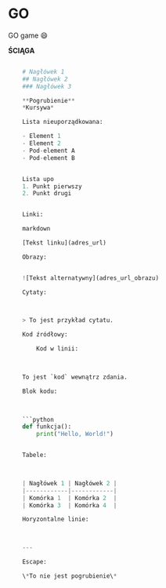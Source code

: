 # GO
GO game :smile:







**ŚCIĄGA**

```python

    # Nagłówek 1
    ## Nagłówek 2
    ### Nagłówek 3

    **Pogrubienie**
    *Kursywa*

    Lista nieuporządkowana:

    - Element 1
    - Element 2
    - Pod-element A
    - Pod-element B


    Lista upo
    1. Punkt pierwszy
    2. Punkt drugi


    Linki:

    markdown

    [Tekst linku](adres_url)

    Obrazy:


    ![Tekst alternatywny](adres_url_obrazu)

    Cytaty:

    

    > To jest przykład cytatu.

    Kod źródłowy:

        Kod w linii:

        

    To jest `kod` wewnątrz zdania.

    Blok kodu:

    

    ```python
    def funkcja():
        print("Hello, World!")


    Tabele:

    

    | Nagłówek 1 | Nagłówek 2 |
    |------------|------------|
    | Komórka 1  | Komórka 2  |
    | Komórka 3  | Komórka 4  |

    Horyzontalne linie:

    

    ---

    Escape:

    \*To nie jest pogrubienie\*


